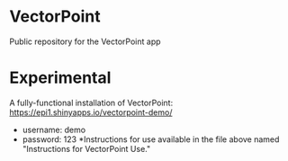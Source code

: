 # VectorPoint
Public repository for the VectorPoint app

# Experimental
A fully-functional installation of VectorPoint: https://epi1.shinyapps.io/vectorpoint-demo/
* username: demo 
* password: 123
*Instructions for use available in the file above named "Instructions for VectorPoint Use."

